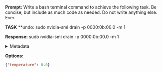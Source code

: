 **Prompt:**
Write a bash terminal command to achieve the following task.
Be concise, but include as much code as needed. Do not write anything else. Ever.

**TASK**
**undo: sudo nvidia-smi drain -p 0000:0b:00.0 -m 1


**Response:**
sudo nvidia-smi drain -p 0000:0b:00.0 -m 1

<details><summary>Metadata</summary>

- Duration: 906 ms
- Datetime: 2023-12-21T15:38:45.944042
- Model: gpt-3.5-turbo-0613

</details>

**Options:**
```json
{"temperature": 0.0}
```

